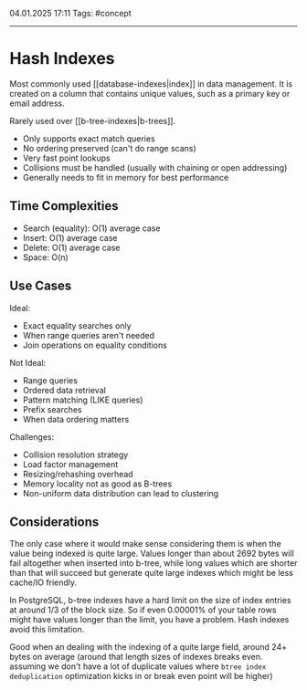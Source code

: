 04.01.2025 17:11
Tags: #concept

---
# Hash Indexes  

Most commonly used [[database-indexes|index]] in data management. It is created on a column that contains unique values, such as a primary key or email address.

Rarely used over [[b-tree-indexes|b-trees]].

- Only supports exact match queries
- No ordering preserved (can't do range scans)
- Very fast point lookups
- Collisions must be handled (usually with chaining or open addressing)
- Generally needs to fit in memory for best performance

## Time Complexities

- Search (equality): O(1) average case
- Insert: O(1) average case
- Delete: O(1) average case
- Space: O(n)

## Use Cases

Ideal:
- Exact equality searches only
- When range queries aren't needed
- Join operations on equality conditions

Not Ideal:
- Range queries
- Ordered data retrieval
- Pattern matching (LIKE queries)
- Prefix searches
- When data ordering matters

Challenges:
- Collision resolution strategy
- Load factor management
- Resizing/rehashing overhead
- Memory locality not as good as B-trees
- Non-uniform data distribution can lead to clustering
## Considerations

The only case where it would make sense considering them is when the value being indexed is quite large. Values longer than about 2692 bytes will fail altogether when inserted into b-tree, while long values which are shorter than that will succeed but generate quite large indexes which might be less cache/IO friendly.

In PostgreSQL, b-tree indexes have a hard limit on the size of index entries at around 1/3 of the block size. So if even 0.00001% of your table rows might have values longer than the limit, you have a problem. Hash indexes avoid this limitation.

Good when an dealing with the indexing of a quite large field, around 24+ bytes on average (around that length sizes of indexes breaks even. assuming we don't have a lot of duplicate values where `btree index deduplication` optimization kicks in or break even point will be higher)
